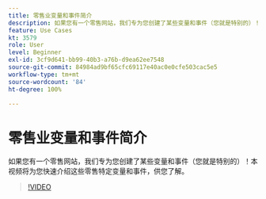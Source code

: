 ```yaml
---
title: 零售业变量和事件简介
description: 如果您有一个零售网站，我们专为您创建了某些变量和事件（您就是特别的）！本视频将为您快速介绍这些零售特定变量和事件，供您了解。
feature: Use Cases
kt: 3579
role: User
level: Beginner
exl-id: 3cf9d641-bb99-40b3-a76b-d9ea62ee7548
source-git-commit: 84984ad9bf65cfc69117e40ac0e0cfe503cac5e5
workflow-type: tm+mt
source-wordcount: '84'
ht-degree: 100%

---
```


# 零售业变量和事件简介

如果您有一个零售网站，我们专为您创建了某些变量和事件（您就是特别的）！本视频将为您快速介绍这些零售特定变量和事件，供您了解。

>[!VIDEO](https://video.tv.adobe.com/v/28750/?quality=12&learn=on)
